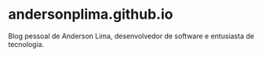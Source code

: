 # andersonplima.github.io
Blog pessoal de Anderson Lima, desenvolvedor de software e entusiasta de tecnologia.